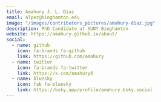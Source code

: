 ```yaml
---
title: Amahury J. L. Diaz
email: alpez@binghamton.edu
image: "/images/contributors_pictures/amahury-diaz.jpg"
description: PhD Candidate at SUNY Binghamton
website: https://amahury.github.io/about/
social:
  - name: github
    icon: fa-brands fa-github
    link: https://github.com/amahury
  - name: twitter
    icon: fa-brands fa-twitter
    link: https://x.com/amahury0
  - name: bluesky
    icon: fab fa-bluesky
    link: https://bsky.app/profile/amahury.bsky.social
---
```

